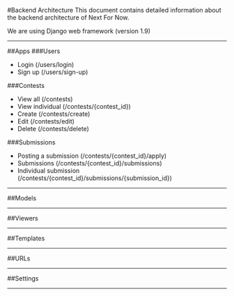#Backend Architecture
This document contains detailed information about the backend architecture of Next For Now.

We are using Django web framework (version 1.9)

---

##Apps
###Users
- Login (/users/login)
- Sign up (/users/sign-up)

###Contests
- View all (/contests)
- View individual (/contests/{contest_id})
- Create (/contests/create)
- Edit (/contests/edit)
- Delete (/contests/delete)

###Submissions
- Posting a submission (/contests/{contest_id}/apply)
- Submissions (/contests/{contest_id}/submissions)
- Individual submission (/contests/{contest_id}/submissions/{submission_id})

---

##Models

---

##Viewers

---

##Templates

---

##URLs

---

##Settings

---